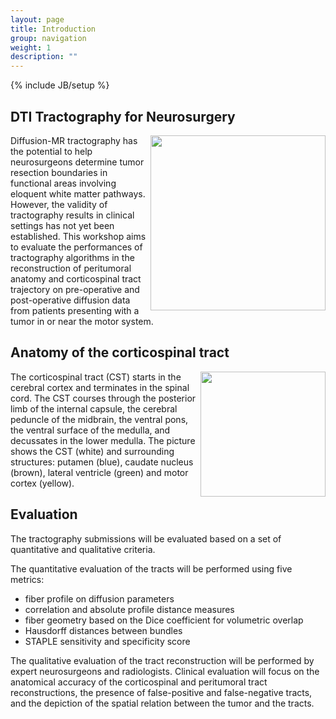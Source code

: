 ```yaml
---
layout: page
title: Introduction
group: navigation
weight: 1
description: ""
---
```

{% include JB/setup %}
## DTI Tractography for Neurosurgery
<img align="right" src="http://www.na-mic.org/Wiki/images/0/04/Alex.png" width="280"/>
Diffusion-MR tractography has the potential to help neurosurgeons determine tumor resection boundaries in functional areas involving eloquent white matter pathways. However, the validity of tractography results in clinical settings has not yet been established. This workshop aims to evaluate the performances of tractography algorithms in the reconstruction of peritumoral anatomy and corticospinal tract trajectory on pre-operative and post-operative diffusion data from patients presenting with a tumor in or near the motor system.

## Anatomy of the corticospinal tract 
<img align="right" src="http://www.na-mic.org/Wiki/images/8/8d/CST-SPL-PNL-Atlas-2008-Issue.png" width="200"/>
The corticospinal tract (CST) starts in the cerebral cortex and terminates in the spinal cord. The CST courses through the posterior limb of the internal capsule, the cerebral peduncle of the midbrain, the ventral pons, the ventral surface of the medulla, and decussates in the lower medulla. The picture shows the CST (white) and surrounding structures: putamen (blue), caudate nucleus (brown), lateral ventricle (green) and motor cortex (yellow).


## Evaluation 
The tractography submissions will be evaluated based on a set of quantitative and qualitative criteria.

The quantitative evaluation of the tracts will be performed using five metrics:
* fiber profile on diffusion parameters
* correlation and absolute profile distance measures
* fiber geometry based on the Dice coefficient for volumetric overlap 
* Hausdorff distances between bundles
* STAPLE sensitivity and specificity score

The qualitative evaluation of the tract reconstruction will be performed by expert neurosurgeons and radiologists. Clinical evaluation will focus on the anatomical accuracy of the corticospinal and peritumoral tract reconstructions, the presence of false-positive and false-negative tracts, and the depiction of the spatial relation between the tumor and the tracts. 


